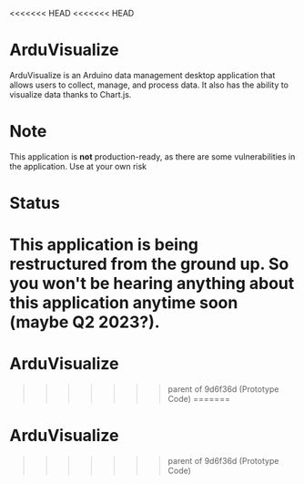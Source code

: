 <<<<<<< HEAD
<<<<<<< HEAD
# ArduVisualize

ArduVisualize is an Arduino data management desktop application that allows users to collect, manage, and process data. It also has the ability to visualize data thanks to Chart.js.

# Note
This application is **not** production-ready, as there are some vulnerabilities in the application. Use at your own risk

# Status
This application is being restructured from the ground up. So you won't be hearing anything about this application anytime soon (maybe Q2 2023?).
=======
# ArduVisualize
>>>>>>> parent of 9d6f36d (Prototype Code)
=======
# ArduVisualize
>>>>>>> parent of 9d6f36d (Prototype Code)
